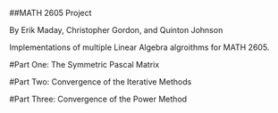 ##MATH 2605 Project


By Erik Maday, Christopher Gordon, and Quinton Johnson

Implementations of multiple Linear Algebra algroithms for MATH 2605.

#Part One: The Symmetric Pascal Matrix

#Part Two: Convergence of the Iterative Methods

#Part Three: Convergence of the Power Method

